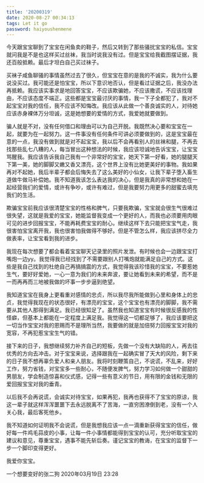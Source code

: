 ```yaml
---
title: '20200319'
date: 2020-08-27 00:34:13
tags: Let it go
password: haiyoushenmene
---
```


今天跟宝宝聊到了宝宝在闲鱼卖的鞋子，然后又转到了那些骚扰宝宝的私信。宝宝就问我是不是也这样买过丝袜，我当时说我没有过。但是宝宝给我截图摆证据，我还百般抵赖。最后才坦白自己买过袜子。

买袜子咸鱼聊骚的事情虽然过去了很久，但宝宝在意的是我的不诚实，我为什么要说没买过。我可能还是怕宝宝，所以下意识地否认，但是看过证据之后，我没办法再抵赖。我应该实事求是地回答宝宝，不应该欺骗她，不应该撒谎，不应该找理由，不应该态度不端正。这些都是宝宝最讨厌的事情，我一下子全都犯了，我对不起宝宝对我的信任，我不应该不知悔改。我应该从此做一个善良诚实的人，对待她应该赤身裸体万分坦诚，这是她想要的爱情的方式，我爱她就要做到。

骗人就是不对，没有任何借口和理由可以为自己开脱。我既然决心要和宝宝在一起，就要为在一起努力。这一件事没有任何条件可讲必须要做到的，这是宝宝最在意的一点，我没有做到就是对不起宝宝，我以后不会再看别人的丝袜和腿，不再去找那些乱七八糟的人，每当冒出这种想法的时候，我应该坦诚地告诉宝宝，让宝宝骂醒我。我应该告诉我自己我有一个非常好的宝宝，她天下第一好看，她的腿腿天下第一美，她的脚脚又嫩又香又漂亮，这个世界上没有比她更美好的事物。我如果再对不起她，我后半辈子都会后悔失去了这么美好的小仙女，让我下辈子堕入畜生道做牛做马补偿她。我不知道我该怎么表达我的决心，但是我真的非常想和她在一起经营我们的爱情，或许有争吵，或许有难过，但是我要努力用更多的甜蜜去填充我们的生活。

欺骗宝宝前我应该很清楚宝宝的性格和脾气，只要我欺骗，宝宝就会很生气很难过很失望，这就是我爱的宝宝，她能监督我变成一个更好的人，而我也必须要用肉眼可见的进步回报宝宝，不能再耗费宝宝的耐心。继续这样下去只能把宝宝气走，我很害怕宝宝离开我，我也很害怕我做得不够好。但是不管怎么样，我应该拼尽全力做表率，让宝宝看到我的进步。

我现在每次想要了都会看着宝宝聊天记录里的照片发泄。有时候也会一边跟宝宝打嘴炮一边yy。我觉得我已经找到了不需要跟别人打嘴炮就能满足自己的方式。这些是我自己找到的杜绝自己再搞搞震的方式，我觉得我该珍惜我的宝宝，不要惹她生气，要好好爱她，一心一意为我们的未来奔波，要让她看到未来的希望，而不是一而再再而三地被我做的坏事一步步逼到绝望。

我知道宝宝在我身上更看重对感情的忠贞，所以我尽我所能做到心里和身体上的忠贞，我觉得我现在的状态很好，有漂亮的宝宝，这个宝宝也有漂亮的脚脚，我不需要从其他人那得到满足。我已经很知足了。虽然我也知道宝宝有时候很反感我的性怪癖，但基本上都能在一定程度上满足我。我觉得这一切都足够了，我应该要把这一切当作宝宝对我的恩赐而不是理所当然，我要做的就是加倍努力回报宝宝对我的宽容，不再犯惹宝宝生气的错。



接下来的日子，我想继续努力补齐自己的短板，先做一个没有大缺陷的人，再去往优秀的方向去冲击。对于宝宝来说，选择跟我在一起确实冒了天大的风险，剩下来的日子我不想再辜负爱人和亲人朋友。我将时刻鞭策自己，不说谎，不乱来，好好工作，努力省钱，对宝宝多一些耐心，不随便发脾气，努力学习如何做一个甜甜的男朋友，学会制造惊喜和仪式感，记得一些有意义的节日，用有限的金钱和无限的爱回报宝宝对我的垂青。

以后我不会再说谎，会诚实对待宝宝，如果再犯，我再也获得不了宝宝的原谅，我这一辈子就这样浑浑噩噩下去永远脱离不了苦海，一直穷困潦倒到老，没有一个人关心我，最后客死他乡。

我不知道如何证明我不会说谎，但是我想我应该一点一滴重新获得宝宝的信任，做好每一件鸡毛蒜皮的小事，让每一件小事情都能得到宝宝的认可，充分听取宝宝的建议和意见，尊重宝宝，遇事不能先斩后奏。谨记宝宝的教诲，在宝宝的监督下一步一个脚印变得更好。

我爱你宝宝。

一个想要变好的张二狗
2020年03月19日 23:28